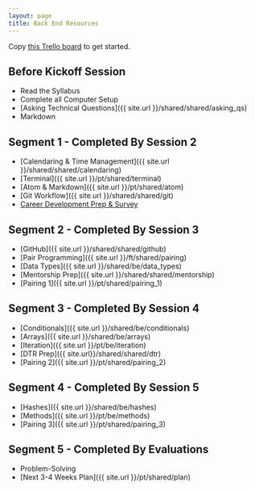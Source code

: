 ```yaml
---
layout: page
title: Back End Resources
---
```


<p>Copy <a href="https://trello.com/b/TahIw1yf/mod-0-be-part-time" target="blank">this Trello board</a> to get started.</p>

## Before Kickoff Session
* Read the Syllabus
* Complete all Computer Setup
* [Asking Technical Questions]({{ site.url }}/shared/shared/asking_qs) 
* Markdown

## Segment 1 - Completed By Session 2
* [Calendaring & Time Management]({{ site.url }}/shared/shared/calendaring)
* [Terminal]({{ site.url }}/pt/shared/terminal)
* [Atom & Markdown]({{ site.url }}/pt/shared/atom)
* [Git Workflow]({{ site.url }}/shared/shared/git)
* <a href="https://careerdev.turing.edu/module-1-prework/index" target="_blank">Career Development Prep & Survey</a>

## Segment 2 - Completed By Session 3
* [GitHub]({{ site.url }}/shared/shared/github)
* [Pair Programming]({{ site.url }}/ft/shared/pairing)
* [Data Types]({{ site.url }}/shared/be/data_types)
* [Mentorship Prep]({{ site.url }}/shared/shared/mentorship)
* [Pairing 1]({{ site.url }}/pt/shared/pairing_1)

## Segment 3 - Completed By Session 4
* [Conditionals]({{ site.url }}/shared/be/conditionals)
* [Arrays]({{ site.url }}/shared/be/arrays)
* [Iteration]({{ site.url }}/pt/be/iteration)
* [DTR Prep]({{ site.url}}/shared/shared/dtr)
* [Pairing 2]({{ site.url }}/pt/shared/pairing_2)

## Segment 4 - Completed By Session 5
* [Hashes]({{ site.url }}/shared/be/hashes)
* [Methods]({{ site.url }}/pt/be/methods)
* [Pairing 3]({{ site.url }}/pt/shared/pairing_3)

## Segment 5 - Completed By Evaluations
* Problem-Solving
* [Next 3-4 Weeks Plan]({{ site.url }}/pt/shared/plan)

<br>
<br>
<br>
<br>
<br>
<br>